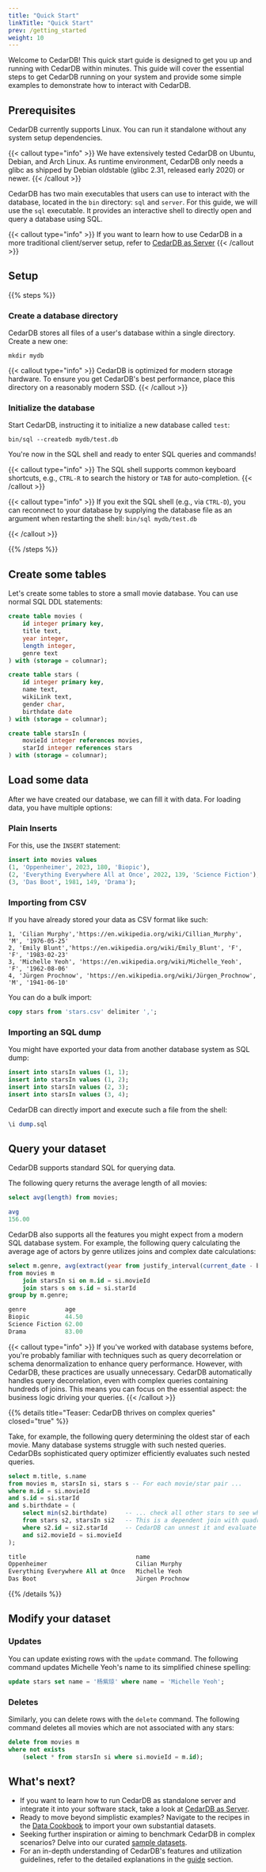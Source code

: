 ```yaml
---
title: "Quick Start"
linkTitle: "Quick Start"
prev: /getting_started
weight: 10
---
```


Welcome to CedarDB! This quick start guide is designed to get you up and running with CedarDB within minutes.
This guide will cover the essential steps to get CedarDB running on your system and provide some simple examples to demonstrate how to interact with CedarDB.


## Prerequisites

CedarDB currently supports Linux. You can run it standalone without any system setup dependencies.

{{< callout type="info" >}}
We have extensively tested CedarDB on Ubuntu, Debian, and Arch Linux.
As runtime environment, CedarDB only needs a glibc as shipped by Debian
oldstable (glibc 2.31, released early 2020) or newer.
{{< /callout >}}



CedarDB has two main executables that users can use to interact with the database, located in the `bin` directory:
`sql` and `server`.
For this guide, we will use the `sql` executable. 
It provides an interactive shell to directly open and query a database using SQL.

{{< callout type="info" >}}
If you want to learn how to use CedarDB in a more traditional client/server setup, refer to [CedarDB as Server](../clientserver)
{{< /callout >}}


## Setup

{{% steps %}}

### Create a database directory

CedarDB stores all files of a user's database within a single directory. Create a new one:
```shell
mkdir mydb
```
{{< callout type="info" >}}
CedarDB is optimized for modern storage hardware. To ensure you get CedarDB's best performance, place this directory on a reasonably modern SSD.
{{< /callout >}}

### Initialize the database

Start CedarDB, instructing it to initialize a new database called `test`:
```shell
bin/sql --createdb mydb/test.db
```
You're now in the SQL shell and ready to enter SQL queries and commands!

{{< callout type="info" >}}
The SQL shell supports common keyboard shortcuts, e.g., `CTRL-R` to
search the history or `TAB` for auto-completion.
{{< /callout >}}



{{< callout type="info" >}}
If you exit the SQL shell (e.g., via `CTRL-D`), you can reconnect to your database by supplying the database file as an argument when restarting the shell: 
`bin/sql mydb/test.db`

{{< /callout >}}

{{% /steps %}}

## Create some tables

Let's create some tables to store a small movie database. You can use normal SQL DDL statements:

```sql
create table movies (
    id integer primary key,
    title text,
    year integer,
    length integer,
    genre text
) with (storage = columnar);

create table stars (
    id integer primary key,
    name text,
    wikiLink text,
    gender char,
    birthdate date
) with (storage = columnar);

create table starsIn (
    movieId integer references movies,
    starId integer references stars
) with (storage = columnar);
```

## Load some data
After we have created our database, we can fill it with data. For loading data, you have multiple options:

### Plain Inserts
For this, use the `INSERT` statement:

```sql
insert into movies values
(1, 'Oppenheimer', 2023, 180, 'Biopic'),
(2, 'Everything Everywhere All at Once', 2022, 139, 'Science Fiction'),
(3, 'Das Boot', 1981, 149, 'Drama');
```

### Importing from CSV
If you have already stored your data as CSV format like such:

```text {filename="stars.csv"}
1, 'Cilian Murphy','https://en.wikipedia.org/wiki/Cillian_Murphy', 'M', '1976-05-25'
2, 'Emily Blunt','https://en.wikipedia.org/wiki/Emily_Blunt', 'F', 'F', '1983-02-23'
3, 'Michelle Yeoh', 'https://en.wikipedia.org/wiki/Michelle_Yeoh', 'F', '1962-08-06'
4, 'Jürgen Prochnow', 'https://en.wikipedia.org/wiki/Jürgen_Prochnow', 'M', '1941-06-10'
```
You can do a bulk import:
```sql
copy stars from 'stars.csv' delimiter ',';
```
### Importing an SQL dump
You might have exported your data from another database system as SQL dump:

```sql {filename="dump.sql"}
insert into starsIn values (1, 1);
insert into starsIn values (1, 2);
insert into starsIn values (2, 3);
insert into starsIn values (3, 4);
```

CedarDB can directly import and execute such a file from the shell:
```sql
\i dump.sql
```

## Query your dataset
CedarDB supports standard SQL for querying data.

The following query returns the average length of all movies:
```sql
select avg(length) from movies;
```

```sql
avg
156.00
```


CedarDB also supports all the features you might expect from a modern SQL database system.
For example, the following query calculating the average age of actors by genre utilizes joins and complex date calculations:

```sql
select m.genre, avg(extract(year from justify_interval(current_date - birthdate))) as age
from movies m 
    join starsIn si on m.id = si.movieId
    join stars s on s.id = si.starId
group by m.genre;
```

```sql
genre           age
Biopic          44.50
Science Fiction 62.00
Drama           83.00
```

{{< callout type="info" >}}
If you've worked with database systems before, you're probably familiar with techniques such as query decorrelation or schema denormalization to enhance query performance.
However, with CedarDB, these practices are usually unnecessary. CedarDB automatically handles query decorrelation, even with complex queries containing hundreds of joins. 
This means you can focus on the essential aspect: the business logic driving your queries.
{{< /callout >}}


{{% details title="Teaser: CedarDB thrives on complex queries" closed="true" %}}

Take, for example, the following query determining the oldest star of each movie.
Many database systems struggle with such nested queries.
CedarDBs sophisticated query optimizer efficiently evaluates such nested queries.

```sql
select m.title, s.name 
from movies m, starsIn si, stars s -- For each movie/star pair ...
where m.id = si.movieId 
and s.id = si.starId
and s.birthdate = ( 
    select min(s2.birthdate)     -- ... check all other stars to see whether they are older
    from stars s2, starsIn si2   -- This is a dependent join with quadratic runtime in most database systems
    where s2.id = si2.starId     -- CedarDB can unnest it and evaluate it in linear runtime
    and si2.movieId = si.movieId
);
```

```sql
title                               name
Oppenheimer                         Cilian Murphy
Everything Everywhere All at Once   Michelle Yeoh
Das Boot                            Jürgen Prochnow
```

{{% /details %}}

## Modify your dataset


### Updates
You can update existing rows with the `update` command. The following command updates Michelle Yeoh's name to its simplified chinese spelling:
```sql
update stars set name = '杨紫琼' where name = 'Michelle Yeoh';
```

### Deletes
Similarly, you can delete rows with the `delete` command. The following command deletes all movies which are not associated with any stars:
```sql
delete from movies m
where not exists 
    (select * from starsIn si where si.movieId = m.id);
```

## What's next?

* If you want to learn how to run CedarDB as standalone server and integrate it into your software stack, take a look at [CedarDB as Server](../clientserver).
* Ready to move beyond simplistic examples? Navigate to the recipes in the [Data Cookbook](../../cookbook) to import your own substantial datasets.
* Seeking further inspiration or aiming to benchmark CedarDB in complex scenarios? Delve into our curated [sample datasets](../../guides/exampledatasets).
* For an in-depth understanding of CedarDB's features and utilization guidelines, refer to the detailed explanations in the [guide](../../guides) section.